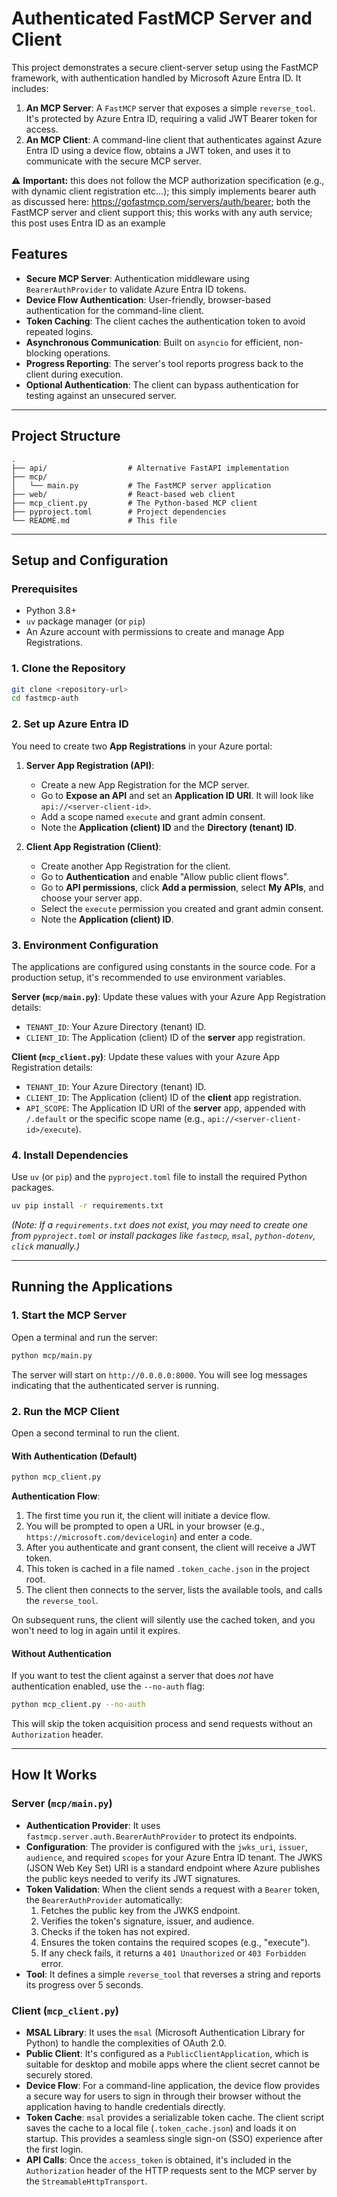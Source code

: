 # Authenticated FastMCP Server and Client

This project demonstrates a secure client-server setup using the FastMCP framework, with authentication handled by Microsoft Azure Entra ID. It includes:

1.  **An MCP Server**: A `FastMCP` server that exposes a simple `reverse_tool`. It's protected by Azure Entra ID, requiring a valid JWT Bearer token for access.
2.  **An MCP Client**: A command-line client that authenticates against Azure Entra ID using a device flow, obtains a JWT token, and uses it to communicate with the secure MCP server.

⚠️ **Important:** this does not follow the MCP authorization specification (e.g., with dynamic client registration etc...); this simply implements bearer auth as discussed here: https://gofastmcp.com/servers/auth/bearer; both the FastMCP server and client support this; this works with any auth service; this post uses Entra ID as an example

## Features

-   **Secure MCP Server**: Authentication middleware using `BearerAuthProvider` to validate Azure Entra ID tokens.
-   **Device Flow Authentication**: User-friendly, browser-based authentication for the command-line client.
-   **Token Caching**: The client caches the authentication token to avoid repeated logins.
-   **Asynchronous Communication**: Built on `asyncio` for efficient, non-blocking operations.
-   **Progress Reporting**: The server's tool reports progress back to the client during execution.
-   **Optional Authentication**: The client can bypass authentication for testing against an unsecured server.

---

## Project Structure

```
.
├── api/                  # Alternative FastAPI implementation
├── mcp/
│   └── main.py           # The FastMCP server application
├── web/                  # React-based web client
├── mcp_client.py         # The Python-based MCP client
├── pyproject.toml        # Project dependencies
└── README.md             # This file
```

---

## Setup and Configuration

### Prerequisites

-   Python 3.8+
-   `uv` package manager (or `pip`)
-   An Azure account with permissions to create and manage App Registrations.

### 1. Clone the Repository

```bash
git clone <repository-url>
cd fastmcp-auth
```

### 2. Set up Azure Entra ID

You need to create two **App Registrations** in your Azure portal:

1.  **Server App Registration (API)**:
    -   Create a new App Registration for the MCP server.
    -   Go to **Expose an API** and set an **Application ID URI**. It will look like `api://<server-client-id>`.
    -   Add a scope named `execute` and grant admin consent.
    -   Note the **Application (client) ID** and the **Directory (tenant) ID**.

2.  **Client App Registration (Client)**:
    -   Create another App Registration for the client.
    -   Go to **Authentication** and enable "Allow public client flows".
    -   Go to **API permissions**, click **Add a permission**, select **My APIs**, and choose your server app.
    -   Select the `execute` permission you created and grant admin consent.
    -   Note the **Application (client) ID**.

### 3. Environment Configuration

The applications are configured using constants in the source code. For a production setup, it's recommended to use environment variables.

**Server (`mcp/main.py`)**:
Update these values with your Azure App Registration details:
-   `TENANT_ID`: Your Azure Directory (tenant) ID.
-   `CLIENT_ID`: The Application (client) ID of the **server** app registration.

**Client (`mcp_client.py`)**:
Update these values with your Azure App Registration details:
-   `TENANT_ID`: Your Azure Directory (tenant) ID.
-   `CLIENT_ID`: The Application (client) ID of the **client** app registration.
-   `API_SCOPE`: The Application ID URI of the **server** app, appended with `/.default` or the specific scope name (e.g., `api://<server-client-id>/execute`).

### 4. Install Dependencies

Use `uv` (or `pip`) and the `pyproject.toml` file to install the required Python packages.

```bash
uv pip install -r requirements.txt
```
*(Note: If a `requirements.txt` does not exist, you may need to create one from `pyproject.toml` or install packages like `fastmcp`, `msal`, `python-dotenv`, `click` manually.)*

---

## Running the Applications

### 1. Start the MCP Server

Open a terminal and run the server:

```bash
python mcp/main.py
```

The server will start on `http://0.0.0.0:8000`. You will see log messages indicating that the authenticated server is running.

### 2. Run the MCP Client

Open a second terminal to run the client.

#### With Authentication (Default)

```bash
python mcp_client.py
```

**Authentication Flow**:
1.  The first time you run it, the client will initiate a device flow.
2.  You will be prompted to open a URL in your browser (e.g., `https://microsoft.com/devicelogin`) and enter a code.
3.  After you authenticate and grant consent, the client will receive a JWT token.
4.  This token is cached in a file named `.token_cache.json` in the project root.
5.  The client then connects to the server, lists the available tools, and calls the `reverse_tool`.

On subsequent runs, the client will silently use the cached token, and you won't need to log in again until it expires.

#### Without Authentication

If you want to test the client against a server that does *not* have authentication enabled, use the `--no-auth` flag:

```bash
python mcp_client.py --no-auth
```

This will skip the token acquisition process and send requests without an `Authorization` header.

---

## How It Works

### Server (`mcp/main.py`)

-   **Authentication Provider**: It uses `fastmcp.server.auth.BearerAuthProvider` to protect its endpoints.
-   **Configuration**: The provider is configured with the `jwks_uri`, `issuer`, `audience`, and required `scopes` for your Azure Entra ID tenant. The JWKS (JSON Web Key Set) URI is a standard endpoint where Azure publishes the public keys needed to verify its JWT signatures.
-   **Token Validation**: When the client sends a request with a `Bearer` token, the `BearerAuthProvider` automatically:
    1.  Fetches the public key from the JWKS endpoint.
    2.  Verifies the token's signature, issuer, and audience.
    3.  Checks if the token has not expired.
    4.  Ensures the token contains the required scopes (e.g., "execute").
    5.  If any check fails, it returns a `401 Unauthorized` or `403 Forbidden` error.
-   **Tool**: It defines a simple `reverse_tool` that reverses a string and reports its progress over 5 seconds.

### Client (`mcp_client.py`)

-   **MSAL Library**: It uses the `msal` (Microsoft Authentication Library for Python) to handle the complexities of OAuth 2.0.
-   **Public Client**: It's configured as a `PublicClientApplication`, which is suitable for desktop and mobile apps where the client secret cannot be securely stored.
-   **Device Flow**: For a command-line application, the device flow provides a secure way for users to sign in through their browser without the application having to handle credentials directly.
-   **Token Cache**: `msal` provides a serializable token cache. The client script saves the cache to a local file (`.token_cache.json`) and loads it on startup. This provides a seamless single sign-on (SSO) experience after the first login.
-   **API Calls**: Once the `access_token` is obtained, it's included in the `Authorization` header of the HTTP requests sent to the MCP server by the `StreamableHttpTransport`.

